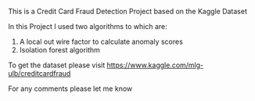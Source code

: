 This is a Credit Card Fraud Detection Project based on the Kaggle Dataset

In this Project I used two algorithms to which are:
1. A local out wire factor to calculate anomaly scores
2. Isolation forest algorithm

To get the dataset please visit https://www.kaggle.com/mlg-ulb/creditcardfraud

For any comments please let me know
